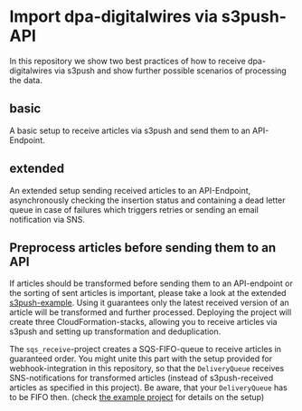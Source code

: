 # Import dpa-digitalwires via s3push-API

In this repository we show two best practices of how to receive dpa-digitalwires
via s3push and show further possible scenarios of processing the data.

## basic

A basic setup to receive articles via s3push and send them to an API-Endpoint.

## extended

An extended setup sending received articles to an API-Endpoint, asynchronously
checking the insertion status and containing a dead letter queue in case of
failures which triggers retries or sending an email notification via SNS.

## Preprocess articles before sending them to an API

If articles should be transformed before sending them to an API-endpoint or the sorting of sent articles is important, please take a look at the extended [s3push-example](https://github.com/dpa-newslab/dpa-digitalwires-s3push-example/tree/main/extended). Using it guarantees only the latest received version of an article will be transformed and further processed. Deploying the project will create three CloudFormation-stacks, allowing you to receive articles via s3push and setting up transformation and deduplication. 

The `sqs_receive`-project creates a SQS-FIFO-queue to receive articles in guaranteed order. You might unite this part with the setup provided for webhook-integration in this repository, so that the `DeliveryQueue` receives SNS-notifications for transformed articles (instead of s3push-received articles as specified in this project). Be aware, that your `DeliveryQueue` has to be FIFO then. (check [the example project](https://github.com/dpa-newslab/dpa-digitalwires-s3push-example/blob/main/extended/sqs_receive/serverless.yml) for details on the setup)